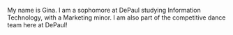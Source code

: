 My name is Gina. I am a sophomore at DePaul studying Information Technology, with a Marketing minor. I am also part of the competitive dance team here at DePaul!

